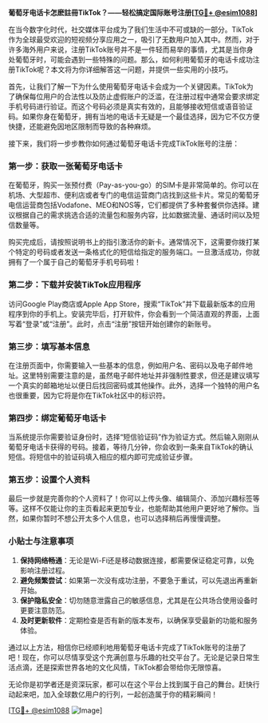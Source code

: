 **葡萄牙电话卡怎麽註冊TikTok？——轻松搞定国际账号注册[[TG💪+ @esim1088](https://t.me/s/esim1088)]**

在当今数字化时代，社交媒体平台成为了我们生活中不可或缺的一部分。TikTok作为全球最受欢迎的短视频分享应用之一，吸引了无数用户加入其中。然而，对于许多海外用户来说，注册TikTok账号并不是一件轻而易举的事情，尤其是当你身处葡萄牙时，可能会遇到一些特殊的问题。那么，如何利用葡萄牙的电话卡成功注册TikTok呢？本文将为你详细解答这一问题，并提供一些实用的小技巧。

首先，让我们了解一下为什么使用葡萄牙电话卡会成为一个关键因素。TikTok为了确保每位用户的合法性以及防止虚假账户的泛滥，在注册过程中通常会要求绑定手机号码进行验证。而这个号码必须是真实有效的，且能够接收短信或语音验证码。如果你身在葡萄牙，拥有当地的电话卡无疑是一个最佳选择，因为它不仅方便快捷，还能避免因地区限制而导致的各种麻烦。

接下来，我们将一步步教你如何通过葡萄牙电话卡完成TikTok账号的注册：

### **第一步：获取一张葡萄牙电话卡**
在葡萄牙，购买一张预付费（Pay-as-you-go）的SIM卡是非常简单的。你可以在机场、大型超市、便利店或者专门的电信运营商门店找到这些卡片。常见的葡萄牙电信运营商包括Vodafone、MEO和NOS等，它们都提供了多种套餐供你选择。建议根据自己的需求挑选合适的流量包和服务内容，比如数据流量、通话时间以及短信数量等。

购买完成后，请按照说明书上的指引激活你的新卡。通常情况下，这需要你拨打某个特定的号码或者发送一条格式化的短信给指定的服务端口。一旦激活成功，你就拥有了一个属于自己的葡萄牙手机号码啦！

### **第二步：下载并安装TikTok应用程序**
访问Google Play商店或Apple App Store，搜索“TikTok”并下载最新版本的应用程序到你的手机上。安装完毕后，打开软件，你会看到一个简洁直观的界面，上面写着“登录”或“注册”。此时，点击“注册”按钮开始创建你的新账号。

### **第三步：填写基本信息**
在注册页面中，你需要输入一些基本的信息，例如用户名、密码以及电子邮件地址。这里特别需要注意的是，虽然电子邮件地址并非强制性要求，但还是建议填写一个真实的邮箱地址以便日后找回密码或其他操作。此外，选择一个独特的用户名也很重要，因为它将是你在TikTok社区中的标识符。

### **第四步：绑定葡萄牙电话卡**
当系统提示你需要验证身份时，选择“短信验证码”作为验证方式。然后输入刚刚从葡萄牙电话卡获得的号码。接着，等待几分钟，你会收到一条来自TikTok的确认短信。将短信中的验证码填入相应的框内即可完成验证步骤。

### **第五步：设置个人资料**
最后一步就是完善你的个人资料了！你可以上传头像、编辑简介、添加兴趣标签等等。这样不仅能让你的主页看起来更加专业，也能帮助其他用户更好地了解你。当然，如果你暂时不想公开太多个人信息，也可以选择稍后再慢慢调整。

### **小贴士与注意事项**
1. **保持网络畅通**：无论是Wi-Fi还是移动数据连接，都需要保证稳定可靠，以免影响注册过程。
2. **避免频繁尝试**：如果第一次没有成功注册，不要急于重试，可以先退出再重新开始。
3. **保护隐私安全**：切勿随意泄露自己的敏感信息，尤其是在公共场合使用设备时更要注意防范。
4. **及时更新软件**：定期检查是否有新的版本发布，以确保享受最新的功能和服务体验。

通过以上方法，相信你已经顺利地用葡萄牙电话卡完成了TikTok账号的注册了吧！现在，你可以尽情享受这个充满创意与乐趣的社交平台了。无论是记录日常生活点滴，还是探索世界各地的文化风情，TikTok都会带给你无限惊喜。

无论你是初学者还是资深玩家，都可以在这个平台上找到属于自己的舞台。赶快行动起来吧，加入全球数亿用户的行列，一起创造属于你的精彩瞬间！

[[TG💪+ @esim1088](https://t.me/s/esim1088) ![Image](https://i.postimg.cc/4NQfJmqS/Snipaste-2025-05-13-00-14-12.png)]